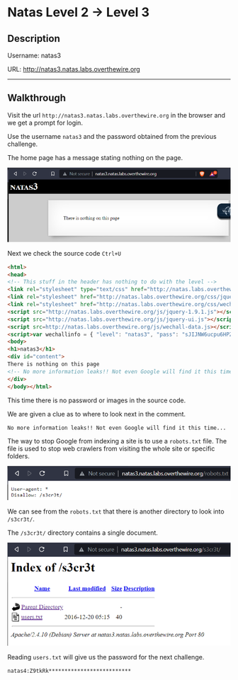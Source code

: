 # Natas Level 2 -> Level 3

## Description

Username: natas3  

URL:      http://natas3.natas.labs.overthewire.org

---

## Walkthrough

Visit the url `http://natas3.natas.labs.overthewire.org` in the browser and we get a prompt for login.

Use the username `natas3` and the password obtained from the previous challenge.

The home page has a message stating nothing on the page. 

![](img/2022-03-04_22-59_home_page.png)


Next we check the source code `Ctrl+U`

```html
<html>
<head>
<!-- This stuff in the header has nothing to do with the level -->
<link rel="stylesheet" type="text/css" href="http://natas.labs.overthewire.org/css/level.css">
<link rel="stylesheet" href="http://natas.labs.overthewire.org/css/jquery-ui.css" />
<link rel="stylesheet" href="http://natas.labs.overthewire.org/css/wechall.css" />
<script src="http://natas.labs.overthewire.org/js/jquery-1.9.1.js"></script>
<script src="http://natas.labs.overthewire.org/js/jquery-ui.js"></script>
<script src=http://natas.labs.overthewire.org/js/wechall-data.js></script><script src="http://natas.labs.overthewire.org/js/wechall.js"></script>
<script>var wechallinfo = { "level": "natas3", "pass": "sJIJNW6ucpu6HPZ1ZAchaDtwd7oGrD14" };</script></head>
<body>
<h1>natas3</h1>
<div id="content">
There is nothing on this page
<!-- No more information leaks!! Not even Google will find it this time... -->
</div>
</body></html>
```

This time there is no password or images in the source code. 

We are given a clue as to where to look next in the comment.

```
No more information leaks!! Not even Google will find it this time...
```

The way to stop Google from indexing a site is to use a `robots.txt` file. The file is used to stop web crawlers from visiting the whole site or specific folders.

![](img/2022-03-04_23-05_robots_txt.png)


We can see from the `robots.txt` that there is another directory to look into `/s3cr3t/`.


The `/s3cr3t/` directory contains a single document.

![](img/2022-03-04_23-06_s3cr3t.png)

Reading `users.txt` will give us the password for the next challenge.

```
natas4:Z9tkRk**************************
```